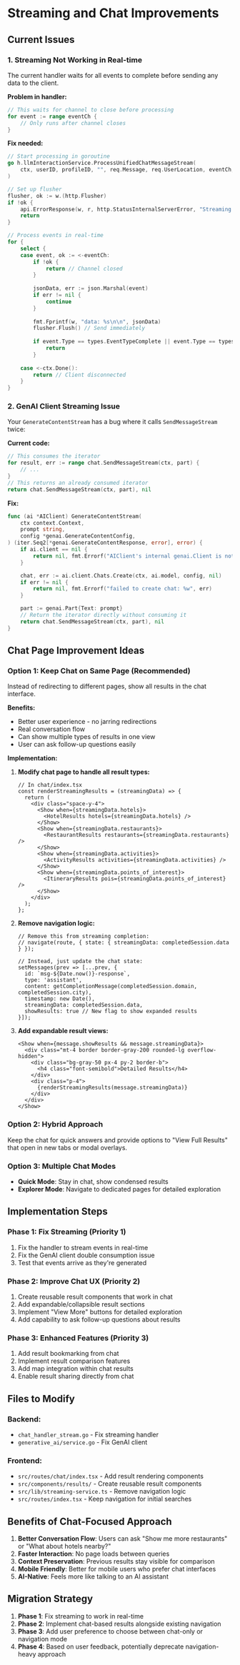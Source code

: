 # Streaming and Chat Improvements

## Current Issues

### 1. Streaming Not Working in Real-time
The current handler waits for all events to complete before sending any data to the client.

**Problem in handler:**
```go
// This waits for channel to close before processing
for event := range eventCh {
    // Only runs after channel closes
}
```

**Fix needed:**
```go
// Start processing in goroutine
go h.llmInteractionService.ProcessUnifiedChatMessageStream(
    ctx, userID, profileID, "", req.Message, req.UserLocation, eventCh,
)

// Set up flusher
flusher, ok := w.(http.Flusher)
if !ok {
    api.ErrorResponse(w, r, http.StatusInternalServerError, "Streaming not supported")
    return
}

// Process events in real-time
for {
    select {
    case event, ok := <-eventCh:
        if !ok {
            return // Channel closed
        }
        
        jsonData, err := json.Marshal(event)
        if err != nil {
            continue
        }
        
        fmt.Fprintf(w, "data: %s\n\n", jsonData)
        flusher.Flush() // Send immediately
        
        if event.Type == types.EventTypeComplete || event.Type == types.EventTypeError {
            return
        }
        
    case <-ctx.Done():
        return // Client disconnected
    }
}
```

### 2. GenAI Client Streaming Issue
Your `GenerateContentStream` has a bug where it calls `SendMessageStream` twice:

**Current code:**
```go
// This consumes the iterator
for result, err := range chat.SendMessageStream(ctx, part) {
    // ...
}
// This returns an already consumed iterator
return chat.SendMessageStream(ctx, part), nil
```

**Fix:**
```go
func (ai *AIClient) GenerateContentStream(
    ctx context.Context,
    prompt string,
    config *genai.GenerateContentConfig,
) (iter.Seq2[*genai.GenerateContentResponse, error], error) {
    if ai.client == nil {
        return nil, fmt.Errorf("AIClient's internal genai.Client is not initialized")
    }

    chat, err := ai.client.Chats.Create(ctx, ai.model, config, nil)
    if err != nil {
        return nil, fmt.Errorf("failed to create chat: %w", err)
    }

    part := genai.Part{Text: prompt}
    // Return the iterator directly without consuming it
    return chat.SendMessageStream(ctx, part), nil
}
```

## Chat Page Improvement Ideas

### Option 1: Keep Chat on Same Page (Recommended)
Instead of redirecting to different pages, show all results in the chat interface.

**Benefits:**
- Better user experience - no jarring redirections
- Real conversation flow
- Can show multiple types of results in one view
- User can ask follow-up questions easily

**Implementation:**
1. **Modify chat page to handle all result types:**
   ```tsx
   // In chat/index.tsx
   const renderStreamingResults = (streamingData) => {
     return (
       <div class="space-y-4">
         <Show when={streamingData.hotels}>
           <HotelResults hotels={streamingData.hotels} />
         </Show>
         <Show when={streamingData.restaurants}>
           <RestaurantResults restaurants={streamingData.restaurants} />
         </Show>
         <Show when={streamingData.activities}>
           <ActivityResults activities={streamingData.activities} />
         </Show>
         <Show when={streamingData.points_of_interest}>
           <ItineraryResults pois={streamingData.points_of_interest} />
         </Show>
       </div>
     );
   };
   ```

2. **Remove navigation logic:**
   ```tsx
   // Remove this from streaming completion:
   // navigate(route, { state: { streamingData: completedSession.data } });
   
   // Instead, just update the chat state:
   setMessages(prev => [...prev, {
     id: `msg-${Date.now()}-response`,
     type: 'assistant',
     content: getCompletionMessage(completedSession.domain, completedSession.city),
     timestamp: new Date(),
     streamingData: completedSession.data,
     showResults: true // New flag to show expanded results
   }]);
   ```

3. **Add expandable result views:**
   ```tsx
   <Show when={message.showResults && message.streamingData}>
     <div class="mt-4 border border-gray-200 rounded-lg overflow-hidden">
       <div class="bg-gray-50 px-4 py-2 border-b">
         <h4 class="font-semibold">Detailed Results</h4>
       </div>
       <div class="p-4">
         {renderStreamingResults(message.streamingData)}
       </div>
     </div>
   </Show>
   ```

### Option 2: Hybrid Approach
Keep the chat for quick answers and provide options to "View Full Results" that open in new tabs or modal overlays.

### Option 3: Multiple Chat Modes
- **Quick Mode**: Stay in chat, show condensed results
- **Explorer Mode**: Navigate to dedicated pages for detailed exploration

## Implementation Steps

### Phase 1: Fix Streaming (Priority 1)
1. Fix the handler to stream events in real-time
2. Fix the GenAI client double consumption issue
3. Test that events arrive as they're generated

### Phase 2: Improve Chat UX (Priority 2)
1. Create reusable result components that work in chat
2. Add expandable/collapsible result sections
3. Implement "View More" buttons for detailed exploration
4. Add capability to ask follow-up questions about results

### Phase 3: Enhanced Features (Priority 3)
1. Add result bookmarking from chat
2. Implement result comparison features
3. Add map integration within chat results
4. Enable result sharing directly from chat

## Files to Modify

### Backend:
- `chat_handler_stream.go` - Fix streaming handler
- `generative_ai/service.go` - Fix GenAI client

### Frontend:
- `src/routes/chat/index.tsx` - Add result rendering components
- `src/components/results/` - Create reusable result components
- `src/lib/streaming-service.ts` - Remove navigation logic
- `src/routes/index.tsx` - Keep navigation for initial searches

## Benefits of Chat-Focused Approach

1. **Better Conversation Flow**: Users can ask "Show me more restaurants" or "What about hotels nearby?"
2. **Faster Interaction**: No page loads between queries
3. **Context Preservation**: Previous results stay visible for comparison
4. **Mobile Friendly**: Better for mobile users who prefer chat interfaces
5. **AI-Native**: Feels more like talking to an AI assistant

## Migration Strategy

1. **Phase 1**: Fix streaming to work in real-time
2. **Phase 2**: Implement chat-based results alongside existing navigation
3. **Phase 3**: Add user preference to choose between chat-only or navigation mode
4. **Phase 4**: Based on user feedback, potentially deprecate navigation-heavy approach